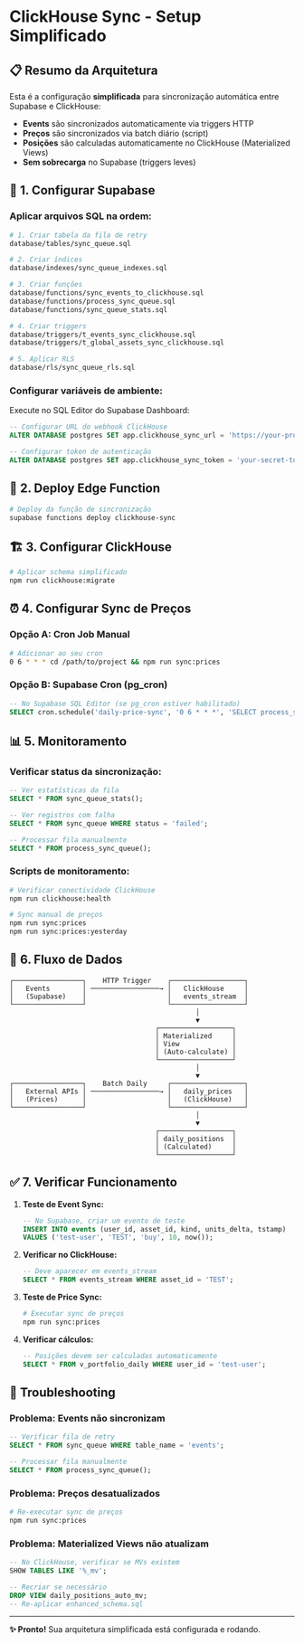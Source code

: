 # ClickHouse Sync - Setup Simplificado

## 📋 Resumo da Arquitetura

Esta é a configuração **simplificada** para sincronização automática entre Supabase e ClickHouse:

- **Events** são sincronizados automaticamente via triggers HTTP
- **Preços** são sincronizados via batch diário (script)  
- **Posições** são calculadas automaticamente no ClickHouse (Materialized Views)
- **Sem sobrecarga** no Supabase (triggers leves)

## 🔧 1. Configurar Supabase

### Aplicar arquivos SQL na ordem:

```bash
# 1. Criar tabela da fila de retry
database/tables/sync_queue.sql

# 2. Criar índices
database/indexes/sync_queue_indexes.sql

# 3. Criar funções
database/functions/sync_events_to_clickhouse.sql
database/functions/process_sync_queue.sql
database/functions/sync_queue_stats.sql

# 4. Criar triggers
database/triggers/t_events_sync_clickhouse.sql
database/triggers/t_global_assets_sync_clickhouse.sql

# 5. Aplicar RLS
database/rls/sync_queue_rls.sql
```

### Configurar variáveis de ambiente:

Execute no SQL Editor do Supabase Dashboard:

```sql
-- Configurar URL do webhook ClickHouse
ALTER DATABASE postgres SET app.clickhouse_sync_url = 'https://your-project.supabase.co/functions/v1/clickhouse-sync';

-- Configurar token de autenticação
ALTER DATABASE postgres SET app.clickhouse_sync_token = 'your-secret-token';
```

## 🚀 2. Deploy Edge Function

```bash
# Deploy da função de sincronização
supabase functions deploy clickhouse-sync
```

## 🏗️ 3. Configurar ClickHouse

```bash
# Aplicar schema simplificado
npm run clickhouse:migrate
```

## ⏰ 4. Configurar Sync de Preços

### Opção A: Cron Job Manual
```bash
# Adicionar ao seu cron
0 6 * * * cd /path/to/project && npm run sync:prices
```

### Opção B: Supabase Cron (pg_cron)
```sql
-- No Supabase SQL Editor (se pg_cron estiver habilitado)
SELECT cron.schedule('daily-price-sync', '0 6 * * *', 'SELECT process_sync_queue();');
```

## 📊 5. Monitoramento

### Verificar status da sincronização:
```sql
-- Ver estatísticas da fila
SELECT * FROM sync_queue_stats();

-- Ver registros com falha
SELECT * FROM sync_queue WHERE status = 'failed';

-- Processar fila manualmente
SELECT * FROM process_sync_queue();
```

### Scripts de monitoramento:
```bash
# Verificar conectividade ClickHouse
npm run clickhouse:health

# Sync manual de preços
npm run sync:prices
npm run sync:prices:yesterday
```

## 🔄 6. Fluxo de Dados

```
┌─────────────────┐    HTTP Trigger    ┌──────────────────┐
│   Events        │ ─────────────────→ │   ClickHouse     │
│   (Supabase)    │                    │   events_stream  │
└─────────────────┘                    └──────────────────┘
                                              │
                                              ▼
                                    ┌──────────────────┐
                                    │ Materialized     │
                                    │ View             │
                                    │ (Auto-calculate) │
                                    └──────────────────┘
                                              │
                                              ▼
┌─────────────────┐    Batch Daily     ┌──────────────────┐
│   External APIs │ ─────────────────→ │   daily_prices   │
│   (Prices)      │                    │   (ClickHouse)   │
└─────────────────┘                    └──────────────────┘
                                              │
                                              ▼
                                    ┌──────────────────┐
                                    │ daily_positions  │
                                    │ (Calculated)     │
                                    └──────────────────┘
```

## ✅ 7. Verificar Funcionamento

1. **Teste de Event Sync:**
   ```sql
   -- No Supabase, criar um evento de teste
   INSERT INTO events (user_id, asset_id, kind, units_delta, tstamp) 
   VALUES ('test-user', 'TEST', 'buy', 10, now());
   ```

2. **Verificar no ClickHouse:**
   ```sql
   -- Deve aparecer em events_stream
   SELECT * FROM events_stream WHERE asset_id = 'TEST';
   ```

3. **Teste de Price Sync:**
   ```bash
   # Executar sync de preços
   npm run sync:prices
   ```

4. **Verificar cálculos:**
   ```sql
   -- Posições devem ser calculadas automaticamente
   SELECT * FROM v_portfolio_daily WHERE user_id = 'test-user';
   ```

## 🚨 Troubleshooting

### Problema: Events não sincronizam
```sql
-- Verificar fila de retry
SELECT * FROM sync_queue WHERE table_name = 'events';

-- Processar fila manualmente
SELECT * FROM process_sync_queue();
```

### Problema: Preços desatualizados
```bash
# Re-executar sync de preços
npm run sync:prices
```

### Problema: Materialized Views não atualizam
```sql
-- No ClickHouse, verificar se MVs existem
SHOW TABLES LIKE '%_mv';

-- Recriar se necessário
DROP VIEW daily_positions_auto_mv;
-- Re-aplicar enhanced_schema.sql
```

---

**✨ Pronto!** Sua arquitetura simplificada está configurada e rodando.